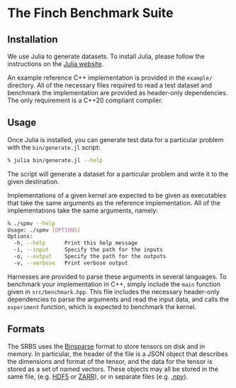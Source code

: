 # The Finch Benchmark Suite

## Installation

We use Julia to generate datasets. To install Julia, please follow
the instructions on the [Julia website](https://julialang.org/downloads/).

An example reference C++ implementation is provided in the `example/` directory.
All of the necessary files required to read a test dataset and benchmark the
implementation are provided as header-only dependencies. The only requirement is
a C++20 compliant compiler.

## Usage

Once Julia is installed, you can generate test data for a particular problem
with the `bin/generate.jl` script:

```bash
% julia bin/generate.jl --help
```

The script will generate a dataset for a particular problem and write it to
the given destination.

Implementations of a given kernel are expected to be given as executables that
take the same arguments as the reference implementation. All of the
implementations take the same arguments, namely:

```bash
% ./spmv --help
Usage: ./spmv [OPTIONS]
Options:
  -h, --help      Print this help message
  -i, --input     Specify the path for the inputs
  -o, --output    Specify the path for the outputs
  -v, --verbose   Print verbose output
```

Harnesses are provided to parse these arguments in several languages. To
benchmark your implementation in C++, simply include the `main` function given
in `src/benchmark.hpp`. This file includes the necessary header-only
dependencies to parse the arguments and read the input data, and calls the
`experiment` function, which is expected to benchmark the kernel.

## Formats

The SRBS uses the
[Binsparse](https://github.com/GraphBLAS/binsparse-specification) format to
store tensors on disk and in memory. In particular, the header of the file is a
JSON object that describes the dimensions and format of the tensor, and the data
for the tensor is stored as a set of named vectors. These objects may all be
stored in the same file, (e.g. [HDF5](https://www.hdfgroup.org/solutions/hdf5/)
or [ZARR](https://zarr.readthedocs.io/en/stable/)), or in separate files (e.g.
[.npy](https://numpy.org/doc/stable/reference/generated/numpy.load.html)).
